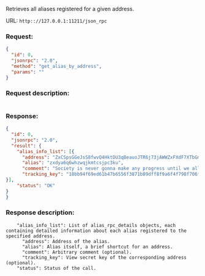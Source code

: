 Retrieves all aliases registered for a given address.

URL: ```http:://127.0.0.1:11211/json_rpc```
### Request: 
```json
{
  "id": 0,
  "jsonrpc": "2.0",
  "method": "get_alias_by_address",
  "params": ""
}
```
### Request description: 
```

```
### Response: 
```json
{
  "id": 0,
  "jsonrpc": "2.0",
  "result": {
    "alias_info_list": [{
      "address": "ZxCSpsGGeJsS8fwvQ4HktDU3qBeauoJTR6j73jAWWZxFXdF7XTbGm4YfS2kXJmAP4Rf5BVsSQ9iZ45XANXEYsrLN2L2W77dH7",
      "alias": "zxdya6q6whzwqjkmtcsjpc3ku",
      "comment": "Society is never gonna make any progress until we all learn to pretend to like each other.",
      "tracking_key": "18bb94f69ed61b47b6556f3871b89dff8f9a6f4f798f706fd199b05ccf8ef20c"
}],
    "status": "OK"
}
}
```
### Response description: 
```
    "alias_info_list": List of alias_rpc_details objects, each containing detailed information about each alias registered to the specified address.
      "address": Address of the alias.
      "alias": Alias itself, a brief shortcut for an address.
      "comment": Arbitrary comment (optional).
      "tracking_key": View secret key of the corresponding address (optional).
    "status": Status of the call.

```

